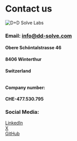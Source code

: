 
# **Contact us**

![D+D Solve Labs](/images/Contacts/D+D_SolveLabs.svg)
### Email: **info@dd-solve.com**</br>


#### **Obere Schöntalstrasse 46**
#### **8406 Winterthur**
#### **Switzerland** </br></br>
#### Company number: 
**CHE-477.530.795**
### **Social Media**: 
[LinkedIn](linkedin.com/dd-solve)</br>
[X](@dd-solve.company)</br>
[GitHub](https://github.com/dd-solve)</br>
